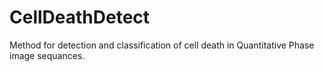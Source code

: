 # CellDeathDetect
Method for detection and classification of cell death in Quantitative Phase image sequances.
